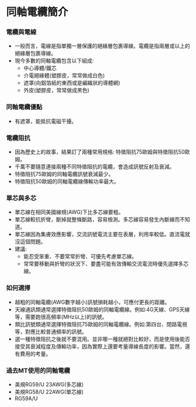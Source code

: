 # 同軸電纜簡介

### 電纜與電線
+ 一般而言，電線是指單獨一層保護的絕緣層包裹導線。電纜是指兩層或以上的絕緣層包裹導線。
+ 現今多數的同軸電纜包含以下組成:
  + 中心導體/鐵芯
  + 介電絕緣體(塑膠皮，常常做成白色)
  + 遮罩(向鋁箔紙的東西或是編織狀的導體網)
  + 外皮(塑膠皮，常常做成黑色)

### 同軸電纜優點
+ 有遮罩，能抵抗電磁干擾。

### 電纜阻抗
+ 因為歷史上的故事，結果訂了兩種常用規格: 特徵阻抗75歐姆與特徵阻抗50歐姆。
+ 千萬不要隨意連接兩種不同特徵阻抗的電纜，會造成訊號反射及衰減。
+ 特徵阻抗75歐姆的同軸電纜訊號衰減最少。
+ 特徵阻抗50歐姆的同軸電纜線傳輸功率最大。

### 單芯與多芯
+ 單芯線在相同美國線規(AWG)下比多芯線要粗。
+ 單芯線較抗折彎，斷掉就整條斷路，容易檢測。多芯線容易發生內斷線而不知道。
+ 單芯線因為集膚效應影響，交流訊號電流主要在表層，利用率較低。直流電就沒這個問題。
+ 建議:
  + 能忍受笨重、不要常常折彎、可優先考慮單芯線。
  + 常常要移動與折彎的狀況下、要盡可能有效傳輸交流電流時優先選擇多芯線。

### 如何選擇
+ 越粗的同軸電纜(AWG數字越小)訊號損耗越小，可應付更長的距離。
+ 天線通訊類通常選擇特徵阻抗50歐姆的同軸電纜線。例如:4G天線、GPS天線等，需要跑很高頻率(MHz以上)的訊號。
+ 類比訊號類通常選擇特徵阻抗75歐姆的同軸電纜線。例如:第四台、閉路電視等，對應比較普通頻率的訊號。
+ 選一種特徵阻抗之後就不要混用。並非哪一種就絕對比較好，而是使用後能否接受其衰減程度及傳輸功率，因為實際上還要考量導線長度的影響。當然，還有費用的考量。

### 過去MT使用的同軸電纜
+ 美規RG59/U 23AWG(多芯線)
+ 美規RG58/U 22AWG(單芯線)
+ RG59A/U
